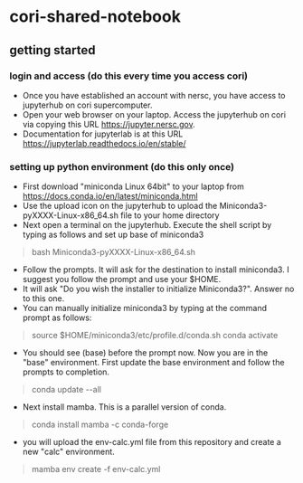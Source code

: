 # cori-shared-notebook
## getting started
### login and access (do this every time you access cori)
- Once you have established an account with nersc, you have access to jupyterhub on cori supercomputer. 
- Open your web browser on your laptop. Access the jupyterhub on cori via copying this URL https://jupyter.nersc.gov.  
- Documentation for jupyterlab is at this URL https://jupyterlab.readthedocs.io/en/stable/
### setting up python environment (do this only once)
- First download "miniconda Linux 64bit" to your laptop from https://docs.conda.io/en/latest/miniconda.html 
- Use the upload icon on the jupyterhub to upload the Miniconda3-pyXXXX-Linux-x86_64.sh file to your home directory
- Next open a terminal on the jupyterhub. Execute the shell script by typing as follows and set up base of miniconda3
> bash Miniconda3-pyXXXX-Linux-x86_64.sh
- Follow the prompts. It will ask for the destination to install miniconda3. I suggest you follow the prompt and use your $HOME.   
- It will ask "Do you wish the installer to initialize Miniconda3?". Answer no to this one. 
- You can manually initialize miniconda3 by typing at the command prompt as follows: 
> source $HOME/miniconda3/etc/profile.d/conda.sh
> conda activate
- You should see (base) before the prompt now. Now you are in the "base" environment. First update the base environment and follow the prompts to completion. 
> conda update --all
- Next install mamba. This is a parallel version of conda. 
> conda install mamba -c conda-forge
-  you will upload the env-calc.yml file from this repository and create a new "calc" environment. 
> mamba env create -f env-calc.yml


